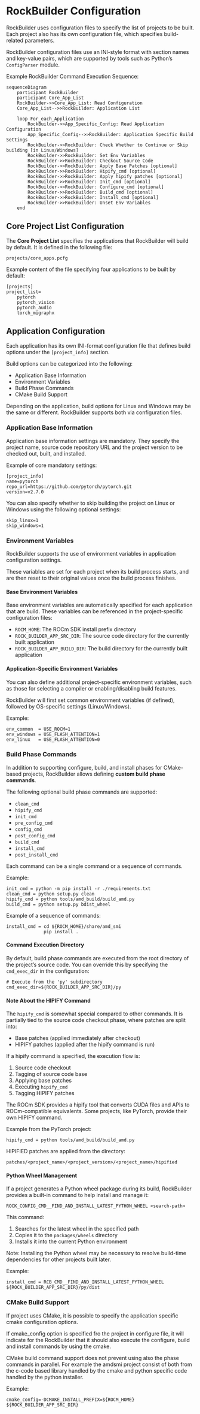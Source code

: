 # RockBuilder Configuration

RockBuilder uses configuration files to specify the list of projects to be built.
Each project also has its own configuration file, which specifies build-related parameters.

RockBuilder configuration files use an INI-style format with section names
and key-value pairs, which are supported by tools such as Python’s `ConfigParser` module.

Example RockBuilder Command Execution Sequence:

```mermaid
sequenceDiagram
    participant RockBuilder
    participant Core_App_List
    RockBuilder->>Core_App_List: Read Configuration
    Core_App_List-->>RockBuilder: Application List

    loop For_each_Application
        RockBuilder->>App_Specific_Config: Read Application Configuration
        App_Specific_Config-->>RockBuilder: Application Specific Build Settings
        RockBuilder->>RockBuilder: Check Whether to Continue or Skip building [in Linux/Windows]
        RockBuilder->>RockBuilder: Set Env Variables
        RockBuilder->>RockBuilder: Checkout Source Code
        RockBuilder->>RockBuilder: Apply Base Patches [optional]
        RockBuilder->>RockBuilder: Hipify_cmd [optional]
        RockBuilder->>RockBuilder: Apply hipify patches [optional]
        RockBuilder->>RockBuilder: Init_cmd [optional]
        RockBuilder->>RockBuilder: Configure_cmd [optional]
        RockBuilder->>RockBuilder: Build_cmd [optional]
        RockBuilder->>RockBuilder: Install_cmd [optional]
        RockBuilder->>RockBuilder: Unset Env Variables
    end
```

## Core Project List Configuration

The **Core Project List** specifies the applications that RockBuilder will build by default. It is defined in the following file:

```
projects/core_apps.pcfg
```

Example content of the file specifying four applications to be built by default:

```
[projects]
project_list=
    pytorch
    pytorch_vision
    pytorch_audio
    torch_migraphx
```

## Application Configuration

Each application has its own INI-format configuration file that defines build options under the `[project_info]` section.

Build options can be categorized into the following:

* Application Base Information
* Environment Variables
* Build Phase Commands
* CMake Build Support

Depending on the application, build options for Linux and Windows may be the same or different. RockBuilder supports both via configuration files.

### Application Base Information

Application base information settings are mandatory. They specify the project name, source code repository URL and the project version to be checked out, built, and installed.

Example of core mandatory settings:

```
[project_info]
name=pytorch
repo_url=https://github.com/pytorch/pytorch.git
version=v2.7.0
```

You can also specify whether to skip building the project on Linux or Windows using the following optional settings:

```
skip_linux=1
skip_windows=1
```

### Environment Variables

RockBuilder supports the use of environment variables in application configuration settings.

These variables are set for each project when its build process starts, and are then reset to their original values once the build process finishes.

#### Base Environment Variables

Base environment variables are automatically specified for each application that are build. These variables can be referenced in the project-specific configuration files:

* `ROCM_HOME`:
  The ROCm SDK install prefix directory
* `ROCK_BUILDER_APP_SRC_DIR`:
  The source code directory for the currently built application
* `ROCK_BUILDER_APP_BUILD_DIR`:
  The build directory for the currently built application

#### Application-Specific Environment Variables

You can also define additional project-specific environment variables, such as those for selecting a compiler or enabling/disabling build features.

RockBuilder will first set common environment variables (if defined), followed by OS-specific settings (Linux/Windows).

Example:

```
env_common  = USE_ROCM=1
env_windows = USE_FLASH_ATTENTION=1
env_linux   = USE_FLASH_ATTENTION=0
```

### Build Phase Commands

In addition to supporting configure, build, and install phases for CMake-based projects, RockBuilder allows defining **custom build phase commands**.

The following optional build phase commands are supported:

* `clean_cmd`
* `hipify_cmd`
* `init_cmd`
* `pre_config_cmd`
* `config_cmd`
* `post_config_cmd`
* `build_cmd`
* `install_cmd`
* `post_install_cmd`

Each command can be a single command or a sequence of commands.

Example:

```
init_cmd = python -m pip install -r ./requirements.txt
clean_cmd = python setup.py clean
hipify_cmd = python tools/amd_build/build_amd.py
build_cmd = python setup.py bdist_wheel
```

Example of a sequence of commands:

```
install_cmd = cd ${ROCM_HOME}/share/amd_smi
              pip install .
```

#### Command Execution Directory

By default, build phase commands are executed from the root directory of the project’s source code.
You can override this by specifying the `cmd_exec_dir` in the configuration:

```
# Execute from the 'py' subdirectory
cmd_exec_dir=${ROCK_BUILDER_APP_SRC_DIR}/py
```

#### Note About the HIPIFY Command

The `hipify_cmd` is somewhat special compared to other commands.
It is partially tied to the source code checkout phase, where patches are split into:

* Base patches (applied immediately after checkout)
* HIPIFY patches (applied after the hipify command is run)

If a hipify command is specified, the execution flow is:

1. Source code checkout
2. Tagging of source code base
3. Applying base patches
4. Executing `hipify_cmd`
5. Tagging HIPIFY patches

The ROCm SDK provides a hipify tool that converts CUDA files and APIs to ROCm-compatible equivalents.
Some projects, like PyTorch, provide their own HIPIFY command.

Example from the PyTorch project:

```
hipify_cmd = python tools/amd_build/build_amd.py
```

HIPIFIED patches are applied from the directory:

```
patches/<project_name>/<project_version>/<project_name>/hipified
```

#### Python Wheel Management

If a project generates a Python wheel package during its build,
RockBuilder provides a built-in command to help install and manage it:

```
ROCK_CONFIG_CMD__FIND_AND_INSTALL_LATEST_PYTHON_WHEEL <search-path>
```

This command:

1. Searches for the latest wheel in the specified path
2. Copies it to the `packages/wheels` directory
3. Installs it into the current Python environment

Note: Installing the Python wheel may be necessary to resolve build-time dependencies for other projects built later.

Example:

```
install_cmd = RCB_CMD__FIND_AND_INSTALL_LATEST_PYTHON_WHEEL ${ROCK_BUILDER_APP_SRC_DIR}/py/dist
```

### CMake Build Support

If project uses CMake, it is possible to specify the application specific cmake configuration options.

If cmake_config option is specified fro the project in configure file, it will indicate for the RockBuilder that it should also execute the configure, build and install commands by using the cmake.

CMake build command support does not prevent using also the phase commands in parallel. For example the amdsmi project consist of both from the c-code based library handled by the cmake and python specific code handled by the python installer.

Example:

```
cmake_config=-DCMAKE_INSTALL_PREFIX=${ROCM_HOME} ${ROCK_BUILDER_APP_SRC_DIR}
```

